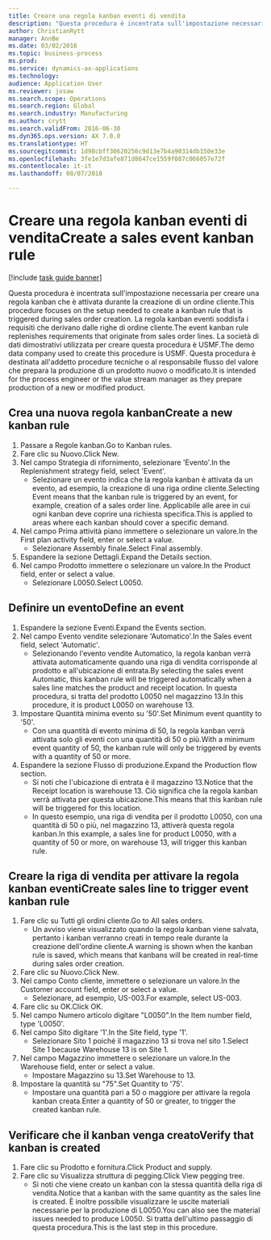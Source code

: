 ```yaml
--- 
title: Creare una regola kanban eventi di vendita
description: "Questa procedura è incentrata sull'impostazione necessaria per creare una regola kanban che è attivata durante la creazione di un ordine cliente."
author: ChristianRytt
manager: AnnBe
ms.date: 03/02/2016
ms.topic: business-process
ms.prod: 
ms.service: dynamics-ax-applications
ms.technology: 
audience: Application User
ms.reviewer: josaw
ms.search.scope: Operations
ms.search.region: Global
ms.search.industry: Manufacturing
ms.author: crytt
ms.search.validFrom: 2016-06-30
ms.dyn365.ops.version: AX 7.0.0
ms.translationtype: HT
ms.sourcegitcommit: 1d98cbff30620256c9d13e7b4a90314db150e33e
ms.openlocfilehash: 3fe1e7d3afe871d8647ce1559f087c066057e72f
ms.contentlocale: it-it
ms.lasthandoff: 08/07/2018

---
```

# <a name="create-a-sales-event-kanban-rule"></a><span data-ttu-id="74661-103">Creare una regola kanban eventi di vendita</span><span class="sxs-lookup"><span data-stu-id="74661-103">Create a sales event kanban rule</span></span>

[!include [task guide banner](../../includes/task-guide-banner.md)]

<span data-ttu-id="74661-104">Questa procedura è incentrata sull'impostazione necessaria per creare una regola kanban che è attivata durante la creazione di un ordine cliente.</span><span class="sxs-lookup"><span data-stu-id="74661-104">This procedure focuses on the setup needed to create a kanban rule that is triggered during sales order creation.</span></span> <span data-ttu-id="74661-105">La regola kanban eventi soddisfa i requisiti che derivano dalle righe di ordine cliente.</span><span class="sxs-lookup"><span data-stu-id="74661-105">The event kanban rule replenishes requirements that originate from sales order lines.</span></span> <span data-ttu-id="74661-106">La società di dati dimostrativi utilizzata per creare questa procedura è USMF.</span><span class="sxs-lookup"><span data-stu-id="74661-106">The demo data company used to create this procedure is USMF.</span></span> <span data-ttu-id="74661-107">Questa procedura è destinata all'addetto procedure tecniche o al responsabile flusso del valore che prepara la produzione di un prodotto nuovo o modificato.</span><span class="sxs-lookup"><span data-stu-id="74661-107">It is intended for the process engineer or the value stream manager as they prepare production of a new or modified product.</span></span>




## <a name="create-a-new-kanban-rule"></a><span data-ttu-id="74661-108">Crea una nuova regola kanban</span><span class="sxs-lookup"><span data-stu-id="74661-108">Create a new kanban rule</span></span>
1. <span data-ttu-id="74661-109">Passare a Regole kanban.</span><span class="sxs-lookup"><span data-stu-id="74661-109">Go to Kanban rules.</span></span>
2. <span data-ttu-id="74661-110">Fare clic su Nuovo.</span><span class="sxs-lookup"><span data-stu-id="74661-110">Click New.</span></span>
3. <span data-ttu-id="74661-111">Nel campo Strategia di rifornimento, selezionare 'Evento'.</span><span class="sxs-lookup"><span data-stu-id="74661-111">In the Replenishment strategy field, select 'Event'.</span></span>
    * <span data-ttu-id="74661-112">Selezionare un evento indica che la regola kanban è attivata da un evento, ad esempio, la creazione di una riga ordine cliente.</span><span class="sxs-lookup"><span data-stu-id="74661-112">Selecting Event means that the kanban rule is triggered by an event, for example, creation of a sales order line.</span></span>   <span data-ttu-id="74661-113">Applicabile alle aree in cui ogni kanban deve coprire una richiesta specifica.</span><span class="sxs-lookup"><span data-stu-id="74661-113">This is applied to areas where each kanban should cover a specific demand.</span></span>  
4. <span data-ttu-id="74661-114">Nel campo Prima attività piano immettere o selezionare un valore.</span><span class="sxs-lookup"><span data-stu-id="74661-114">In the First plan activity field, enter or select a value.</span></span>
    * <span data-ttu-id="74661-115">Selezionare Assembly finale.</span><span class="sxs-lookup"><span data-stu-id="74661-115">Select Final assembly.</span></span>  
5. <span data-ttu-id="74661-116">Espandere la sezione Dettagli.</span><span class="sxs-lookup"><span data-stu-id="74661-116">Expand the Details section.</span></span>
6. <span data-ttu-id="74661-117">Nel campo Prodotto immettere o selezionare un valore.</span><span class="sxs-lookup"><span data-stu-id="74661-117">In the Product field, enter or select a value.</span></span>
    * <span data-ttu-id="74661-118">Selezionare L0050.</span><span class="sxs-lookup"><span data-stu-id="74661-118">Select L0050.</span></span>  

## <a name="define-an-event"></a><span data-ttu-id="74661-119">Definire un evento</span><span class="sxs-lookup"><span data-stu-id="74661-119">Define an event</span></span>
1. <span data-ttu-id="74661-120">Espandere la sezione Eventi.</span><span class="sxs-lookup"><span data-stu-id="74661-120">Expand the Events section.</span></span>
2. <span data-ttu-id="74661-121">Nel campo Evento vendite selezionare 'Automatico'.</span><span class="sxs-lookup"><span data-stu-id="74661-121">In the Sales event field, select 'Automatic'.</span></span>
    * <span data-ttu-id="74661-122">Selezionando l'evento vendite Automatico, la regola kanban verrà attivata automaticamente quando una riga di vendita corrisponde al prodotto e all'ubicazione di entrata.</span><span class="sxs-lookup"><span data-stu-id="74661-122">By selecting the sales event Automatic, this kanban rule will be triggered automatically when a sales line matches the product and receipt location.</span></span> <span data-ttu-id="74661-123">In questa procedura, si tratta del prodotto L0050 nel magazzino 13.</span><span class="sxs-lookup"><span data-stu-id="74661-123">In this procedure, it is product L0050 on warehouse 13.</span></span>  
3. <span data-ttu-id="74661-124">Impostare Quantità minima evento su '50'.</span><span class="sxs-lookup"><span data-stu-id="74661-124">Set Minimum event quantity to '50'.</span></span>
    * <span data-ttu-id="74661-125">Con una quantità di evento minima di 50, la regola kanban verrà attivata solo gli eventi con una quantità di 50 o più.</span><span class="sxs-lookup"><span data-stu-id="74661-125">With a minimum event quantity of 50, the kanban rule will only be triggered by events with a quantity of 50 or more.</span></span>  
4. <span data-ttu-id="74661-126">Espandere la sezione Flusso di produzione.</span><span class="sxs-lookup"><span data-stu-id="74661-126">Expand the Production flow section.</span></span>
    * <span data-ttu-id="74661-127">Si noti che l'ubicazione di entrata è il magazzino 13.</span><span class="sxs-lookup"><span data-stu-id="74661-127">Notice that the Receipt location is warehouse 13.</span></span> <span data-ttu-id="74661-128">Ciò significa che la regola kanban verrà attivata per questa ubicazione.</span><span class="sxs-lookup"><span data-stu-id="74661-128">This means that this kanban rule will be triggered for this location.</span></span>  
    * <span data-ttu-id="74661-129">In questo esempio, una riga di vendita per il prodotto L0050, con una quantità di 50 o più, nel magazzino 13, attiverà questa regola kanban.</span><span class="sxs-lookup"><span data-stu-id="74661-129">In this example, a sales line for product L0050, with a quantity of 50 or more, on warehouse 13, will trigger this kanban rule.</span></span>  

## <a name="create-sales-line-to-trigger-event-kanban-rule"></a><span data-ttu-id="74661-130">Creare la riga di vendita per attivare la regola kanban eventi</span><span class="sxs-lookup"><span data-stu-id="74661-130">Create sales line to trigger event kanban rule</span></span>
1. <span data-ttu-id="74661-131">Fare clic su Tutti gli ordini cliente.</span><span class="sxs-lookup"><span data-stu-id="74661-131">Go to All sales orders.</span></span>
    * <span data-ttu-id="74661-132">Un avviso viene visualizzato quando la regola kanban viene salvata, pertanto i kanban verranno creati in tempo reale durante la creazione dell'ordine cliente.</span><span class="sxs-lookup"><span data-stu-id="74661-132">A warning is shown when the kanban rule is saved, which means that kanbans will be created in real-time during sales order creation.</span></span>  
2. <span data-ttu-id="74661-133">Fare clic su Nuovo.</span><span class="sxs-lookup"><span data-stu-id="74661-133">Click New.</span></span>
3. <span data-ttu-id="74661-134">Nel campo Conto cliente, immettere o selezionare un valore.</span><span class="sxs-lookup"><span data-stu-id="74661-134">In the Customer account field, enter or select a value.</span></span>
    * <span data-ttu-id="74661-135">Selezionare, ad esempio, US-003.</span><span class="sxs-lookup"><span data-stu-id="74661-135">For example, select US-003.</span></span>  
4. <span data-ttu-id="74661-136">Fare clic su OK.</span><span class="sxs-lookup"><span data-stu-id="74661-136">Click OK.</span></span>
5. <span data-ttu-id="74661-137">Nel campo Numero articolo digitare "L0050".</span><span class="sxs-lookup"><span data-stu-id="74661-137">In the Item number field, type 'L0050'.</span></span>
6. <span data-ttu-id="74661-138">Nel campo Sito digitare '1'.</span><span class="sxs-lookup"><span data-stu-id="74661-138">In the Site field, type '1'.</span></span>
    * <span data-ttu-id="74661-139">Selezionare Sito 1 poiché il magazzino 13 si trova nel sito 1.</span><span class="sxs-lookup"><span data-stu-id="74661-139">Select Site 1 because Warehouse 13 is on Site 1.</span></span>  
7. <span data-ttu-id="74661-140">Nel campo Magazzino immettere o selezionare un valore.</span><span class="sxs-lookup"><span data-stu-id="74661-140">In the Warehouse field, enter or select a value.</span></span>
    * <span data-ttu-id="74661-141">Impostare Magazzino su 13.</span><span class="sxs-lookup"><span data-stu-id="74661-141">Set Warehouse to 13.</span></span>  
8. <span data-ttu-id="74661-142">Impostare la quantità su "75".</span><span class="sxs-lookup"><span data-stu-id="74661-142">Set Quantity to '75'.</span></span>
    * <span data-ttu-id="74661-143">Impostare una quantità pari a 50 o maggiore per attivare la regola kanban creata.</span><span class="sxs-lookup"><span data-stu-id="74661-143">Enter a quantity of 50 or greater, to trigger the created kanban rule.</span></span>  

## <a name="verify-that-kanban-is-created"></a><span data-ttu-id="74661-144">Verificare che il kanban venga creato</span><span class="sxs-lookup"><span data-stu-id="74661-144">Verify that kanban is created</span></span>
1. <span data-ttu-id="74661-145">Fare clic su Prodotto e fornitura.</span><span class="sxs-lookup"><span data-stu-id="74661-145">Click Product and supply.</span></span>
2. <span data-ttu-id="74661-146">Fare clic su Visualizza struttura di pegging.</span><span class="sxs-lookup"><span data-stu-id="74661-146">Click View pegging tree.</span></span>
    * <span data-ttu-id="74661-147">Si noti che viene creato un kanban con la stessa quantità della riga di vendita.</span><span class="sxs-lookup"><span data-stu-id="74661-147">Notice that a kanban with the same quantity as the sales line is created.</span></span> <span data-ttu-id="74661-148">È inoltre possibile visualizzare le uscite materiali necessarie per la produzione di L0050.</span><span class="sxs-lookup"><span data-stu-id="74661-148">You can also see the material issues needed to produce L0050.</span></span> <span data-ttu-id="74661-149">Si tratta dell'ultimo passaggio di questa procedura.</span><span class="sxs-lookup"><span data-stu-id="74661-149">This is the last step in this procedure.</span></span>  


